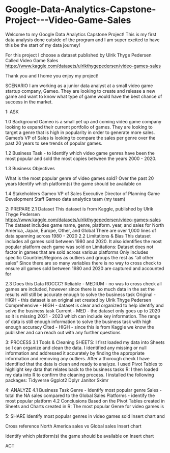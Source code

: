 # Google-Data-Analytics-Capstone-Project---Video-Game-Sales

Welcome to my Google Data Analytics Capstone Project! This is my first data analysis done outside of the program and I am super excited to have this be the start of my data journey!

For this project I choose a dataset published by Ulrik Thyge Pedersen Called Video Game Sales
https://www.kaggle.com/datasets/ulrikthygepedersen/video-games-sales

Thank you and I home you enjoy my project!

SCENARIO
I am working as a junior data analyst at a small video game startup company, Gameo. They are looking to create and release a new game and want to know what type of game would have the best chance of success in the market.


1: ASK

1.0 Background
Gameo is a small yet up and coming video game company looking to expand their current portfolio of games. They are looking to target a genre that is high in popularity in order to generate more sales. Gameo’s VP of Sales is looking to compare the sales per genre over the past 20 years to see trends of popular games. 

1.2 Business Task - to Identify which video game genres have been the most popular and sold the most copies between the years 2000 - 2020.

1.3 Business Objectives

What is the most popular genre of video games sold?
Over the past 20 years 
Identify which platform(s) the game should be available on

1.4 Stakeholders
Gameo VP of Sales
Executive Director of Planning
Game Development Staff
Gameo data analytics team (my team)
	

2: PREPARE
2.1 Dataset
This dataset is from Kaggle, published by Ulrik Thyge Pedersen
https://www.kaggle.com/datasets/ulrikthygepedersen/video-games-sales
The dataset includes game name, genre, platform. year, and sales for North America, Japan, Europe, Other, and Global
There are over 1,000 lines of data spanning across 1980 - 2020
2.2 Limitations & Bias
This dataset includes all games sold between 1980 and 2020. It also identifies the most popular platform each game was sold on
Limitations:
Dataset does not factor in games that are sold across various platforms 
Only includes specific Countries/Regions as outliers and groups the rest as “all other sales”
Since there are so many variables there is no way to cross check to ensure all games sold between 1980 and 2020 are captured and accounted for

2.3 Does this Data ROCCC?
Reliable - MEDIUM - no was to cross check all games are included, however since there is so much data in the set the results will still be accurate enough to solve the business task
Original - HIGH - this dataset is an original set created by Ulrik Thyge Pedersen
Comprehensive - HIGH - dataset is clear and organized to help identify and solve the business task
Current - MED - the dataset only goes up to 2020 so it is missing 2021 - 2023 which can include key information. The range of data is still enough information to solve the business task with high enough accuracy
Cited - HIGH - since this is from Kaggle we know the publisher and can reach out with any further questions




3: PROCESS
3.1 Tools & Cleaning
SHEETS: I first loaded my data into Sheets so I can organize and clean the data. I identified any missing or null information and addressed it accurately by finding the appropriate information and removing any outliers. After a thorough check I have identified that the data is clean and ready to analyze.
I used Pivot Tables to highlight key data that relates back to the business tasks
R: I then loaded my data into R to confirm the cleaning process. I installed the following packages:
Tidyverse
Ggplot2
Dplyr
Janitor
Skimr



4: ANALYZE
4.1 Business Task
Genre - Identify most popular genre
Sales - total the NA sales compared to the Global Sales
Platforms - identify the most popular platform
4.2 Conclusions
Based on the Pivot Tables created in Sheets and Charts created in R:
The most popular Genre for video games is 


5: SHARE
Identify most popular genres in video games sold
Insert chart and 



Cross reference North America sales vs Global sales 
Insert chart

Identify which platform(s) the game should be available on
Insert chart 


ACT

